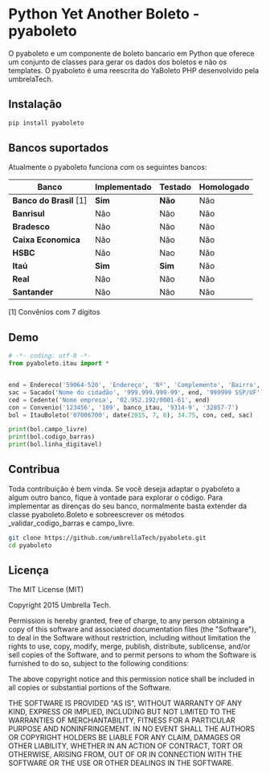 # Python Yet Another Boleto - pyaboleto
O pyaboleto e um componente de boleto bancario em Python que oferece um conjunto de classes para gerar os dados dos
boletos e não os templates. O pyaboleto é uma reescrita do YaBoleto PHP desenvolvido pela umbrelaTech.

## Instalação
```bash
pip install pyaboleto
```
## Bancos suportados
Atualmente o pyaboleto funciona com os seguintes bancos:


| **Banco**               | **Implementado** | **Testado** |  **Homologado** |
| ----------------------- | ---------------- | ----------- |  -------------- |
| **Banco do Brasil** [1] | **Sim**          | **Não**     |  Não            |
| **Banrisul**            | Não              | Não         |  Não            |
| **Bradesco**            | Não              | Não         |  Não            |
| **Caixa Economica**     | Não              | Não         |  Não            |
| **HSBC**                | Não              | Nao         |  Não            |
| **Itaú**                | **Sim**          | **Sim**     |  Não            |
| **Real**                | Não              | Não         |  Não            |
| **Santander**           | Não              | Não         |  Não            |

[1] Convênios com 7 dígitos

Demo
----------
```python
# -*- coding: utf-8 -*-
from pyaboleto.itau import *


end = Endereco('59064-520', 'Endereço', 'Nº', 'Complemento', 'Bairro', 'Cidade', 'UF', 'Pais')
sac = Sacado('Nome do cidadão', '999.999.999-99', end, '999999 SSP/UF')
ced = Cedente('Nome empresa', '02.952.192/0001-61', end)
con = Convenio('123456', '109', banco_itau, '9314-9', '32857-7')
bol = ItauBoleto('07006700', date(2015, 7, 6), 34.75, con, ced, sac)

print(bol.campo_livre)
print(bol.codigo_barras)
print(bol.linha_digitavel)
```

Contribua
----------

Toda contribuição é bem vinda. Se você deseja adaptar o pyaboleto a algum outro banco, fique à vontade para
explorar o código. Para implementar as direnças do seu banco, normalmente basta extender da classe pyaboleto.Boleto
e sobreescrever os métodos _validar_codigo_barras e campo_livre.

```bash
git clone https://github.com/umbrellaTech/pyaboleto.git
cd pyaboleto
```

Licença
----------
The MIT License (MIT)

Copyright 2015 Umbrella Tech.

Permission is hereby granted, free of charge, to any person obtaining a copy of
this software and associated documentation files (the "Software"), to deal in
the Software without restriction, including without limitation the rights to
use, copy, modify, merge, publish, distribute, sublicense, and/or sell copies of
the Software, and to permit persons to whom the Software is furnished to do so,
subject to the following conditions:

The above copyright notice and this permission notice shall be included in all
copies or substantial portions of the Software.

THE SOFTWARE IS PROVIDED "AS IS", WITHOUT WARRANTY OF ANY KIND, EXPRESS OR
IMPLIED, INCLUDING BUT NOT LIMITED TO THE WARRANTIES OF MERCHANTABILITY, FITNESS
FOR A PARTICULAR PURPOSE AND NONINFRINGEMENT. IN NO EVENT SHALL THE AUTHORS OR
COPYRIGHT HOLDERS BE LIABLE FOR ANY CLAIM, DAMAGES OR OTHER LIABILITY, WHETHER
IN AN ACTION OF CONTRACT, TORT OR OTHERWISE, ARISING FROM, OUT OF OR IN
CONNECTION WITH THE SOFTWARE OR THE USE OR OTHER DEALINGS IN THE SOFTWARE.
